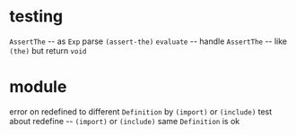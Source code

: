 # testing

`AssertThe` -- as `Exp`
parse `(assert-the)`
`evaluate` -- handle `AssertThe` -- like `(the)` but return `void`

# module

error on redefined to different `Definition` by `(import)` or `(include)`
test about redefine -- `(import)` or `(include)` same `Definition` is ok
